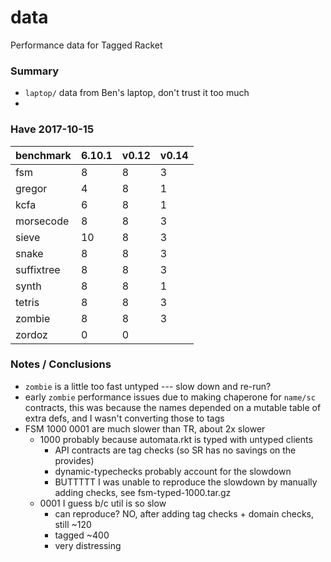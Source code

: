 data
===

Performance data for Tagged Racket

### Summary

- `laptop/` data from Ben's laptop, don't trust it too much
- 


### Have 2017-10-15

| benchmark  | 6.10.1 | v0.12 | v0.14 |
|------------|--------|-------|-------|
| fsm        |      8 |     8 |     3 |
| gregor     |      4 |     8 |     1 |
| kcfa       |      6 |     8 |     1 |
| morsecode  |      8 |     8 |     3 |
| sieve      |     10 |     8 |     3 |
| snake      |      8 |     8 |     3 |
| suffixtree |      8 |     8 |     3 |
| synth      |      8 |     8 |     1 |
| tetris     |      8 |     8 |     3 |
| zombie     |      8 |     8 |     3 |
| zordoz     |      0 |     0 |


### Notes / Conclusions

- `zombie` is a little too fast untyped --- slow down and re-run?
- early `zombie` performance issues due to making chaperone for `name/sc` contracts,
  this was because the names depended on a mutable table of extra defs,
  and I wasn't converting those to tags
- FSM 1000 0001 are much slower than TR, about 2x slower
  - 1000 probably because automata.rkt is typed with untyped clients
    - API contracts are tag checks (so SR has no savings on the provides)
    - dynamic-typechecks probably account for the slowdown
    - BUTTTTT I was unable to reproduce the slowdown by manually adding checks,
      see fsm-typed-1000.tar.gz
  - 0001 I guess b/c util is so slow
    - can reproduce? NO, after adding tag checks + domain checks, still ~120
    - tagged ~400
    - very distressing
